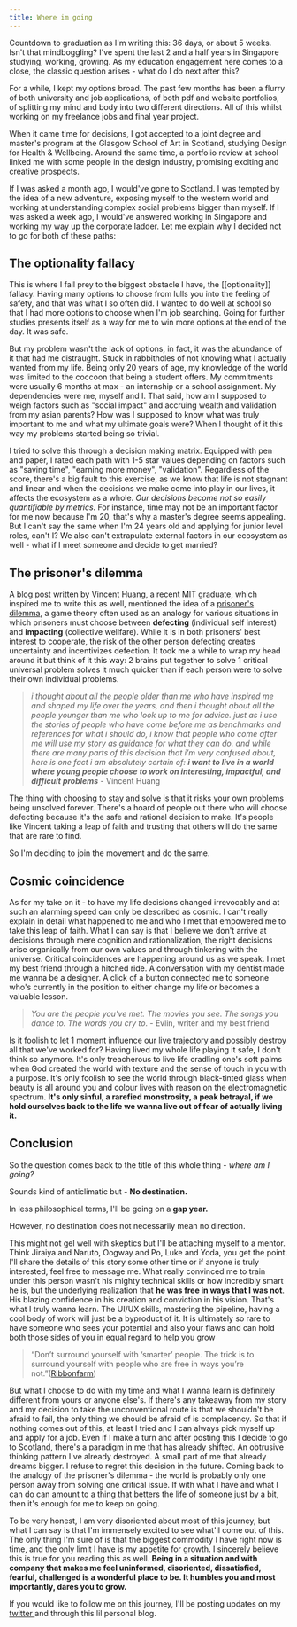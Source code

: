 ```yaml
---
title: Where im going
---
```


Countdown to graduation as I'm writing this: 36 days, or about 5 weeks. Isn't that mindboggling? I've spent the last 2 and a half years in Singapore studying, working, growing. As my education engagement here comes to a close, the classic question arises - what do I do next after this? 

For a while, I kept my options broad. The past few months has been a flurry of both university and job applications, of both pdf and website portfolios, of splitting my mind and body into two different directions. All of this whilst working on my freelance jobs and final year project.

When it came time for decisions, I got accepted to a joint degree and master's program at the Glasgow School of Art in Scotland, studying Design for Health & Wellbeing. Around the same time, a portfolio review at school linked me with some people in the design industry, promising exciting and creative prospects. 

If I was asked a month ago, I would've gone to Scotland. I was tempted by the idea of a new adventure, exposing myself to the western world and working at understanding complex social problems bigger than myself. If I was asked a week ago, I would've answered working in Singapore and working my way up the corporate ladder.  Let me explain why I decided not to go for both of these paths:

## The optionality fallacy

This is where I fall prey to the biggest obstacle I have, the [[optionality]] fallacy. Having many options to choose from lulls you into the feeling of safety, and that was what I so often did.  I wanted to do well at school so that I had more options to choose when I'm job searching. Going for further studies presents itself as a way for me to win more options at the end of the day. It was safe.

But my problem wasn't the lack of options, in fact, it was the abundance of it that had me distraught. Stuck in rabbitholes of not knowing what I actually wanted from my life.  Being only 20 years of age, my knowledge of the world was limited to the coccoon that being a student offers. My commitments were usually 6 months at max - an internship or a school assignment. My dependencies were me, myself and I. That said, how am I supposed to weigh factors such as "social impact" and accruing wealth and validation from my asian parents? How was I supposed to know what was truly important to me and what my ultimate goals were? When I thought of it this way my problems started being so trivial.

I tried to solve this through a decision making matrix. Equipped with pen and paper, I rated each path with 1-5 star values depending on factors such as "saving time", "earning more money", "validation". Regardless of the score, there's a big fault to this exercise, as we know that life is not stagnant and linear and when the decisions we make come into play in our lives, it affects the ecosystem as a whole. *Our decisions become not so easily quantifiable by metrics.* For instance, time may not be an important factor for me now because I'm 20, that's why a master's degree seems appealing. But I can't say the same when I'm 24 years old and applying for junior level roles, can't I? We also can't extrapulate external factors in our ecosystem as well - what if I meet someone and decide to get married? 

## The prisoner's dilemma

A [blog post](https://mindslice.substack.com/p/choosing) written by Vincent Huang, a recent MIT graduate, which inspired me to write this as well, mentioned the idea of a [prisoner's dilemma](https://www.investopedia.com/articles/investing/110513/utilizing-prisoners-dilemma-business-and-economy.asp), a game theory often used as an analogy for various situations in which prisoners must choose between **defecting** (individual self interest) and **impacting** (collective wellfare). While it is in both prisoners' best interest to cooperate, the risk of the other person defecting creates uncertainty and incentivizes defection. It took me a while to wrap my head around it but think of it this way: 2 brains put together to solve 1 critical universal problem solves it much quicker than if each person were to solve their own individual problems. 

> *i thought about all the people older than me who have inspired me and shaped my life over the years, and then i thought about all the people younger than me who look up to me for advice. just as i use the stories of people who have come before me as benchmarks and references for what i should do, i know that people who come after me will use my story as guidance for what they can do. and while there are many parts of this decision that i’m very confused about, here is one fact i am absolutely certain of: **i want to live in a world where young people choose to work on interesting, impactful, and difficult problems*** - Vincent Huang

The thing with choosing to stay and solve is that it risks your own problems being unsolved forever. There's a hoard of people out there who will choose defecting because it's the safe and rational decision to make. It's people like Vincent taking a leap of faith and trusting that others will do the same that are rare to find. 

So I'm deciding to join the movement and do the same.

## Cosmic coincidence
 
As for my take on it - to have my life decisions changed irrevocably and at such an alarming speed can only be described as cosmic. I can't really explain in detail what happened to me and who I met that empowered me to take this leap of faith. What I can say is that I believe we don't arrive at decisions through mere cognition and rationalization, the right decisions arise organically from our own values and through tinkering with the universe. Critical coincidences are happening around us as we speak. I met my best friend through a hitched ride. A conversation with my dentist made me wanna be a designer. A click of a button connected me to someone who's currently in the position to either change my life or becomes a valuable lesson. 

>*You are the people you've met. The movies you see. The songs you dance to. The words you cry to*. - Evlin, writer and my best friend

Is it foolish to let 1 moment influence our live trajectory and possibly destroy all that we've worked for? Having lived my whole life playing it safe, I don't think so anymore. It's only treacherous to live life cradling one's soft palms when God created the world with texture and the sense of touch in you with a purpose. It's only foolish to see the world through black-tinted glass when beauty is all around you and colour lives with reason on the electromagnetic spectrum. **It's only sinful, a rarefied monstrosity, a peak betrayal, if we hold ourselves back to the life we wanna live out of fear of actually living it.** 

## Conclusion

So the question comes back to the title of this whole thing - *where am I going?*

Sounds kind of anticlimatic but - **No destination.** 

In less philosophical terms, I'll be going on a **gap year.** 

However, no destination does not necessarily mean no direction. 

This might not gel well with skeptics but I'll be attaching myself to a mentor. Think Jiraiya and Naruto, Oogway and Po, Luke and Yoda, you get the point. I'll share the details of this story some other time or if anyone is truly interested, feel free to message me. What really convinced me to train under this person wasn't his mighty technical skills or how incredibly smart he is, but the underlying realization that **he was free in ways that I was not**. His blazing confidence in his creation and conviction in his vision. That's what I truly wanna learn. The UI/UX skills, mastering the pipeline, having a cool body of work will just be a byproduct of it. It is ultimately so rare to have someone who sees your potential and also your flaws and can hold both those sides of you in equal regard to help you grow

>“Don’t surround yourself with ‘smarter’ people. The trick is to surround yourself with people who are free in ways you’re not.”([Ribbonfarm](https://www.ribbonfarm.com/2014/11/05/dont-surround-yourself-with-smarter-people/))  

But what I choose to do with my time and what I wanna learn is definitely different from yours or anyone else's. If there's any takeaway from my story and my decision to take the unconventional route is that we shouldn't be afraid to fail, the only thing we should be afraid of is complacency. So that if nothing comes out of this, at least I tried and I can always pick myself up and apply for a job.  Even if I make a turn and after posting this I decide to go to Scotland, there's a paradigm in me that has already shifted. An obtrusive thinking pattern I've already destroyed. A small part of me that already dreams bigger. I refuse to regret this decision in the future. Coming back to the analogy of the prisoner's dilemma - the world is probably only one person away from solving one critical issue. If with what I have and what I can do can amount to a thing that betters the life of someone just by a bit, then it's enough for me to keep on going.

To be very honest, I am very disoriented about most of this journey, but what I can say is that I'm immensely excited to see what'll come out of this. The only thing I'm sure of is that the biggest commodity I have right now is time, and the only limit I have is my appetite for growth. I sincerely believe this is true for you reading this as well. **Being in a situation and with company that makes me feel uninformed, disoriented, dissatisfied, fearful, challenged is a wonderful place to be. It humbles you and most importantly, dares you to grow.** 

If you would like to follow me on this journey, I'll be posting updates on my [twitter ](https://twitter.com/JovinaRahardjo) and through this lil personal blog.